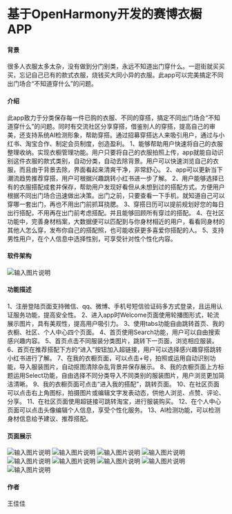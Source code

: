 # 基于OpenHarmony开发的赛博衣橱APP

#### 背景
很多人衣服太多太杂，没有做到分门别类，永远不知道出门穿什么。一逛街就买买买，忘记自己已有的款式衣服，烧钱买大同小异的衣服。此app可以完美搞定不同出门场合“不知道穿什么”的问题。

#### 介绍
此app致力于分类保存每一件已购的衣服、不同的穿搭，搞定不同出门场合“不知道穿什么”的问题。同时有交流社区分享穿搭，借鉴别人的穿搭，提高自己的审美，还支持系统AI检测形象，帮助穿搭。通过招募穿搭达人来吸引用户，通过与小红书、淘宝合作、制定会员制度，创造盈利。
1、能够帮助用户快速将自己的衣服整理收纳。实现衣橱管理功能。用户只要将自己的衣服拍照上传，app就能自动识别这件衣服的款式类别，自动分类，自动去除背景。用户可以快速浏览自己的衣服，而且由于背景去除，界面看起来清爽干净，非常舒心。
2、app可以更新当下潮流趋势推荐穿搭，用户可根据兴趣跳转小红书进一步了解。
2、用户能够选择已有的衣服搭配成套并保存，帮助用户发现好看但从未想到过的搭配方式。方便用户根据不同出门场合迅速做出决策。出门之前，只要查看一下手机，就知道自己可以穿哪一套出门，再也不用出门前抓耳挠腮。
3、穿搭日历可以提前规划好您的每日出行搭配，不用再在出门前考虑搭配。并且能够回顾所有穿过的搭配。
4、在社区功能中，完善身材档案，大数据便可以匹配到与你身材相近的用户，看看同身材的其他人怎么穿，发布你自己的搭配照，也可能收获更多喜爱你搭配的人。
5、支持男性用户，在个人信息中选择性别，可享受针对性个性化内容。

#### 软件架构
![输入图片说明](%E6%80%9D%E7%BB%B4%E5%AF%BC%E5%9B%BE%E5%A4%A7%E7%BA%B2.jpg)

#### 功能描述
1、注册登陆页面支持微信、qq、微博、手机号短信验证码多方式登录，且运用认证服务功能，提高安全性。
2、进入app时Welcome页面使用轮播图形式，轮流展示图片，具有美观性，提高用户吸引力。
3、使用tabs功能自由跳转首页、我的衣橱、社区、个人中心四个页面。
4、首页使用Search功能，用户可以自由搜索感兴趣内容。
5、首页点击不同服装分类图片，跳转下一页面，浏览相应服装。
6、首页在推荐搭配下方的“进入”按钮加入超链接，用户可以选择感兴趣穿搭跳转小红书进行了解。
7、在我的衣橱页面，可以点击+号，拍照或运用自动识别功能，导入服装图片，自动抠图清除杂乱背景并保存展示。
8、我的衣橱页面上方标题运用Select功能，自由选择不同分类导入不同类别的服装图片，用户浏览更加简洁清晰。
9、我的衣橱页面可点击“进入我的搭配”，跳转页面。
10、在社区页面可以点击右上角图标，拍摄图片或编辑文字发表动态，供他人浏览、点赞、评论、分享。
11、在社区页面使用超链接可跳转淘宝，进行服装购买。
12、在个人中心页面可以点击头像编辑个人信息，享受个性化服务。
13、AI检测功能，可以检测身材信息给予建议、推荐搭配。

#### 页面展示
![输入图片说明](welcome%E8%BD%AE%E6%92%AD%E5%9B%BE1.png)
![输入图片说明](welcome%E8%BD%AE%E6%92%AD%E5%9B%BE2.png)
![输入图片说明](welcome%E8%BD%AE%E6%92%AD%E5%9B%BE3.png)
![输入图片说明](%E6%B3%A8%E5%86%8C%E7%99%BB%E5%BD%95.png)
![输入图片说明](%E6%B3%A8%E5%86%8C%E7%95%8C%E9%9D%A2.png)
![输入图片说明](%E9%A6%96%E9%A1%B5.png)
![输入图片说明](%E6%88%91%E7%9A%84%E8%A1%A3%E6%A9%B1.png)
![输入图片说明](%E4%BA%A4%E6%B5%81%E7%A4%BE%E5%8C%BA.png)
![输入图片说明](%E4%B8%AA%E4%BA%BA%E4%B8%AD%E5%BF%83.png)

#### 作者
王佳佳

